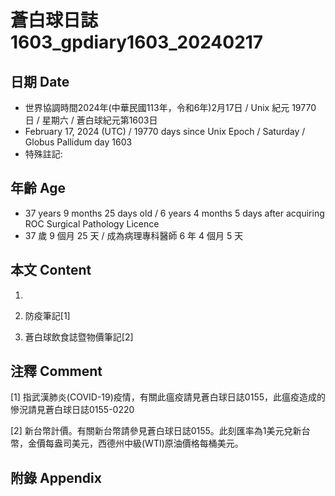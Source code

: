 [_metadata_:encoding]: - "utf-8"
[_metadata_:language]: - "zh-Hant-TW"
[_metadata_:fileformat]: - "markdown"
[_metadata_:MIME_type]: - "text/plain"
[_metadata_:markdown_version]: - "commonmark version 0.30"
[_metadata_:markdown_spec]: - "https://spec.commonmark.org/0.30/"

# 蒼白球日誌1603_gpdiary1603_20240217 #

## 日期 Date ##

* 世界協調時間2024年(中華民國113年，令和6年)2月17日 / Unix 紀元 19770 日 / 星期六 / 蒼白球紀元第1603日
* February 17, 2024 (UTC) / 19770 days since Unix Epoch / Saturday / Globus Pallidum day 1603
* 特殊註記:

## 年齡 Age ##

* 37 years 9 months 25 days old / 6 years 4 months 5 days after acquiring ROC Surgical Pathology Licence
* 37 歲 9 個月 25 天 / 成為病理專科醫師 6 年 4 個月 5 天

## 本文 Content ##

1. 

    
2. 防疫筆記[1]

    
3. 蒼白球飲食誌暨物價筆記[2]

    

## 注釋 Comment ##

[1] 指武漢肺炎(COVID-19)疫情，有關此瘟疫請見蒼白球日誌0155，此瘟疫造成的慘況請見蒼白球日誌0155-0220


[2] 新台幣計價。有關新台幣請參見蒼白球日誌0155。此刻匯率為1美元兌新台幣，金價每盎司美元，西德州中級(WTI)原油價格每桶美元。



## 附錄 Appendix ##

